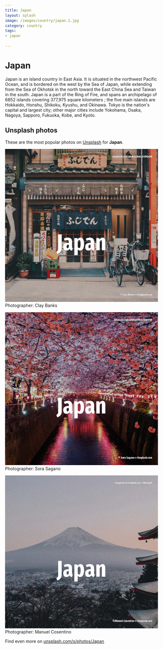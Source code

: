 ```yaml
---
title: Japan
layout: splash
image: /images/country/japan.1.jpg
category: country
tags:
- japan

---
```

# Japan

Japan  is an island country in East Asia.
It is situated in the northwest Pacific Ocean, and is bordered on the west by the Sea of Japan, 
while extending from the Sea of Okhotsk in the north toward the East China Sea and Taiwan in the 
south.
Japan is a part of the Ring of Fire, and spans an archipelago of 6852 islands covering 377,975 
square kilometers ; the five main islands are Hokkaido, Honshu, Shikoku, Kyushu, and Okinawa.
Tokyo is the nation's capital and largest city; other major cities include Yokohama, Osaka, Nagoya, 
Sapporo, Fukuoka, Kobe, and Kyoto.

 
## Unsplash photos
These are the most popular photos on [Unsplash](https://unsplash.com) for **Japan**.
 
![Japan](/images/country/japan.1.jpg)
Photographer:  Clay Banks
 
![Japan](/images/country/japan.2.jpg)
Photographer:  Sora Sagano
 
![Japan](/images/country/japan.3.jpg)
Photographer:  Manuel Cosentino
 
Find even more on [unsplash.com/s/photos/Japan](https://unsplash.com/s/photos/Japan)
 
